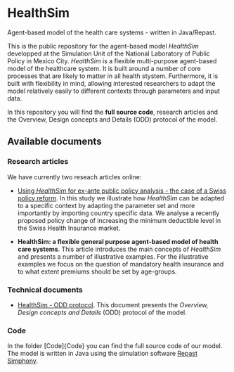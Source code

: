 # HealthSim
Agent-based model of the health care systems - written in Java/Repast. 

This is the public repository for the agent-based model *HealthSim* developped at the Simulation Unit of the National Laboratory of Public Policy in Mexico City. *HealthSim* is a flexible multi-purpose agent-based model of the healthcare system. It is built around a number of core processes that are likely to matter in all health stystem. Furthermore, it is built with flexibility in mind, allowing interested researchers to adapt the model relatively easily to different contexts through parameters and input data. 


In this repository you will find the **full source code**, research articles and the Overview, Design concepts and Details (ODD) protocol of the model. 

## Available documents

### Research articles
We have currently two reseach articles online: 

- [Using *HealthSim* for ex-ante public policy analysis - the case of a Swiss policy reform](Articles/HealthSim_Swiss_Deductible.pdf). In this study we illustrate how *HealthSim* can be adapted to a specific context by adapting the parameter set and more importantly by importing country specific data. We analyse a recently proposed policy change of increasing the minimum deductible level in the Swiss Health Insurance market. 

- **HealthSim:  a  flexible  general  purpose  agent-based  model  of health  care  systems**. This article introduces the main concepts of *HealthSim* and presents a number of illustrative examples. For the illustrative examples we focus on the question of mandatory health insurance and to what extent premiums should be set by age-groups. 


### Technical documents 
- [HealthSim - ODD protocol](ODD/HealthSim_ODD.pdf). This document presents the *Overview, Design concepts and Details* (ODD) protocol of the model. 

### Code
In the folder [Code]{Code} you can find the full source code of our model. The model is written in Java using the simulation software [Repast Simphony](https://repast.github.io/). 



